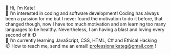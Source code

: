 👋 Hi, I’m Kate! <br>
👀 I’m interested in coding and software development! Coding has always been a passion for me but I never found the motivation to do it before, that changed though, now I have too much motivation and am learning too many languages to be healthy. Nevertheless, I am having a blast and loving every second of it :D <br>
🌱 I’m currently learning JavaScript, CSS, HTML, C# and Ethical Hacking <br>
📫 How to reach me, send me an email! professionalkateg@gmail.com ! 
